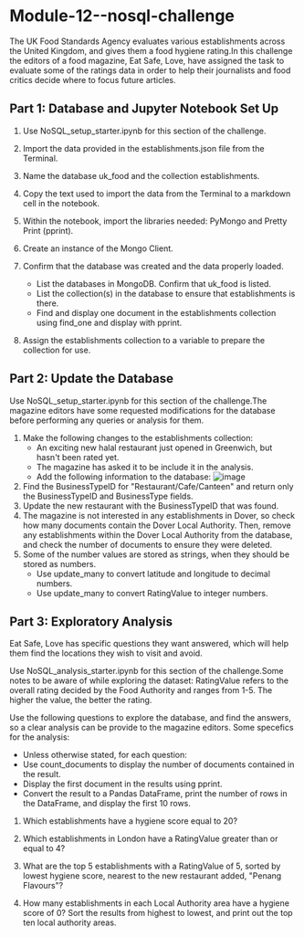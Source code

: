 # Module-12--nosql-challenge

The UK Food Standards Agency evaluates various establishments across the United Kingdom, and gives them a food hygiene rating.In this challenge  the editors of a food magazine, Eat Safe, Love, have assigned the task to evaluate some of the ratings data in order to help their journalists and food critics decide where to focus future articles.

## Part 1: Database and Jupyter Notebook Set Up

1. Use NoSQL_setup_starter.ipynb for this section of the challenge.
2. Import the data provided in the establishments.json file from the Terminal.
3.  Name the database uk_food and the collection establishments.
4.  Copy the text used to import the data from the Terminal to a markdown cell in the notebook.
5.  Within the notebook, import the libraries needed: PyMongo and Pretty Print (pprint).
6.  Create an instance of the Mongo Client.
7.  Confirm that the database was created and the data properly loaded.
   
    * List the databases in MongoDB. Confirm that uk_food is listed.
    * List the collection(s) in the database to ensure that establishments is there.
    * Find and display one document in the establishments collection using find_one and display with pprint.
8.  Assign the establishments collection to a variable to prepare the collection for use.

## Part 2: Update the Database

Use NoSQL_setup_starter.ipynb for this section of the challenge.The magazine editors have some requested modifications for the database before performing any queries or analysis for them.
1. Make the following changes to the establishments collection:
    * An exciting new halal restaurant just opened in Greenwich, but hasn't been rated yet.
    * The magazine has asked it to be  include it in the analysis.
    *  Add the following information to the database:
     ![image](https://github.com/AsmaSaiyed/Module-12--nosql-challenge/assets/134350326/843ba477-0d1b-40cf-9a06-6bcf60d74715)
2. Find the BusinessTypeID for "Restaurant/Cafe/Canteen" and return only the BusinessTypeID and BusinessType fields.
3. Update the new restaurant with the BusinessTypeID that was found.
4. The magazine is not interested in any establishments in Dover, so check how many documents contain the Dover Local Authority. Then, remove any establishments within the Dover Local Authority from the database, and check the number of documents to ensure they were deleted.
5.  Some of the number values are stored as strings, when they should be stored as numbers.
     *  Use update_many to convert latitude and longitude to decimal numbers.
     *  Use update_many to convert RatingValue to integer numbers.

## Part 3: Exploratory Analysis
Eat Safe, Love has specific questions they want answered, which will help them find the locations they wish to visit and avoid.

Use NoSQL_analysis_starter.ipynb for this section of the challenge.Some notes to be aware of while exploring the dataset:
RatingValue refers to the overall rating decided by the Food Authority and ranges from 1-5. The higher the value, the better the rating.

Use the following questions to explore the database, and find the answers, so a clear analysis can be provide to the magazine editors.
Some specefics for the analysis:
  * Unless otherwise stated, for each question:
  *  Use count_documents to display the number of documents contained in the result.
  *  Display the first document in the results using pprint.
  *  Convert the result to a Pandas DataFrame, print the number of rows in the DataFrame, and display the first 10 rows.

1. Which establishments have a hygiene score equal to 20?

2. Which establishments in London have a RatingValue greater than or equal to 4?
   
3. What are the top 5 establishments with a RatingValue of 5, sorted by lowest hygiene score, nearest to the new restaurant added, "Penang Flavours"?

4. How many establishments in each Local Authority area have a hygiene score of 0? Sort the results from highest to lowest, and print out the top ten local authority areas.


